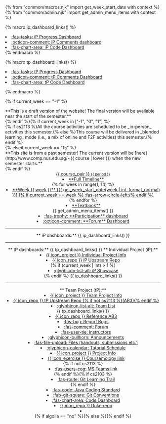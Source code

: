 {% from "common/macros.njk" import get_week_start_date with context %}
{% from "common/admin.njk" import get_admin_menu_items with context %}

{% macro ip_dashboard_links() %}
<li><a href="{{ url_ip_progress_dashboard }}" target="_blank" class="dropdown-item text-success"><md>:fas-tasks: iP Progress Dashboard</md></a></li>
<li><a href="{{ url_course_gihub_io }}/dashboards/contents/ip-comments.html" class="dropdown-item"><md>:octicon-comment: iP Comments dashboard</md></a></li>
<li><a href="{{ url_ip_dashboard }}" target="_blank" class="dropdown-item"><md>:fas-chart-area: iP Code Dashboard</md></a></li>
{% endmacro %}

{% macro tp_dashboard_links() %}
<li><a href="{{url_tp_progress_dashboard}}" target="_blank" class="dropdown-item text-success"><md>:fas-tasks: tP Progress Dashboard</md></a></li>
<li><a href="{{ url_course_gihub_io }}/dashboards/contents/tp-comments.html" class="dropdown-item"><md>:octicon-comment: tP Comments Dashboard</md></a></li>
<li><a href="{{ url_tp_dashboard }}" target="_blank" class="dropdown-item"><md>:fas-chart-area: tP Code Dashboard</md></a></li>

{% endmacro %}

{% if current_week == "-1" %}
<div class="w-100 p-1 bg-warning text-center d-print-none"><md>**This is a draft version of the website! The final version will be available near the start of the semester.**</md></div>
{% endif %}{% if current_week in ["-1", "0", "1"] %}
<div class="w-100 p-1 bg-success text-white text-center d-print-none"><md>{% if cs2113 %}All the course activities are scheduled to be _in-person_ activities this semester.{% else %}This course will be delivered in _blended learning_ mode (i.e., a mix of online and F2F activities) this semester.{% endif %}</md></div>
{% elseif current_week == "15" %}
<div class="w-100 p-1 bg-warning text-center"><md>**This site is from a past semester! The current version will be [here](http://www.comp.nus.edu.sg/~{{ course | lower }}) when the new semester starts.**</md></div>
</div>
{% endif %}
<header sticky>
<navbar placement="top" type="dark">
<a slot="brand" href="{{baseUrl}}/index.html" title="Home" class="navbar-brand"><span class="badge rounded-pill bg-{{ course_color }}">{{ course_pair }} <small>{{ period }}</small></span></a>
  <dropdown header="**Schedule**" class="nav-link">
  <li><a href="{{baseUrl}}/schedule/timeline.html" class="dropdown-item"><md>**Full Timeline**</md></a></li>
{% for week in range(1, 14) %}
<li><a href="{{ baseUrl }}/schedule/week{{ week }}/index.html" class="dropdown-item"> <md>**Week {{ week }}** [{{ get_week_start_date(week | int, format_normal) }}] {% if current_week == week %} :fas-arrow-circle-left:{% endif %}</md></a></li>
{% endfor %}
  </dropdown>
  <li><a href="{{baseUrl}}/se-book-adapted/index.html" class="nav-link"><md>**Textbook**</md></a></li>
  <dropdown header="**Admin Info**" class="nav-link">
{{ get_admin_menu_items() }}
  </dropdown>
  <dropdown tags="m--cs2103 m--cs2113" header="**Dashboards**" class="nav-link">
  <li><a href="{{ url_participation_dashboard }}" class="dropdown-item"><md>:fas-trophy: **Participation** dashboard</md></a></li>
  <li><a href="{{ url_course_gihub_io }}/dashboards/contents/forum-activities.html" class="dropdown-item"><md>:octicon-comment: **Forum** Dashboard</md></a></li>
  <hr>
  <md>**&nbsp;iP dashboards:**</md>
  {{ ip_dashboard_links() }}
  <hr>
  <md>**&nbsp;tP dashboards:**</md>
  {{ tp_dashboard_links() }}
  </dropdown>
  <dropdown tags="m--cs2103 m--cs2113" header="**Project Links**" class="nav-link">
    <md>**&nbsp;Individual Project (iP):**</md>
    <li><a href="{{baseUrl}}/admin/ip-overview.html" class="dropdown-item"><md>{{ icon_project }} Individual Project Info</md></a></li>
    <li><a href="{{url_course_org}}/{{ ip_repo_name }}" target="_blank" class="dropdown-item"><md>{{ icon_repo }} iP Upstream Repo</md></a></li>{% if (current_week | int) > 1 %}
    <li tags="m--cs2103"><a href="{{baseUrl}}/admin/ip-showcase.html" class="dropdown-item"><md>:glyphicon-list-alt: iP Showcase</md></a></li>{% endif %}
  {{ ip_dashboard_links() }}
  <hr>
    <md>**&nbsp;Team Project (tP):**</md>
    <li><a href="{{baseUrl}}/admin/tp-overview.html" class="dropdown-item"><md>{{ icon_project }} Team Project Info</md></a></li>
    <li tags="m--cs2103 m--cs2113"><a href="{{url_course_org}}/{{ tp_repo_name }}" target="_blank" class="dropdown-item"><md>{{ icon_repo }} tP Upstream Repo {% if not cs2113 %}(AB3){% endif %}</md></a></li>
    <li><a href="{{ url_team_list }}" class="dropdown-item"><md>:glyphicon-list-alt: Team List</md></a></li>
  {{ tp_dashboard_links() }}
  <li tags="m--cs2113"><a href="https://github.com/se-edu/addressbook-level3" target="_blank" class="dropdown-item"><md>{{ icon_repo }} Reference AB3</md></a></li>
  </dropdown>
  <dropdown header="**{{ "Other " if not tic2002 or tee3201 else ""}}Links**" class="nav-link">
    <li tags="m--cs2103 m--cs2113"><a href="{{url_bugs}}" target="_blank" class="dropdown-item"><md>:fas-bug: Report Bugs</md></a></li>
    <li><a href="{{url_forum}}" target="_blank" class="dropdown-item"><md>:fas-comment: Forum</md></a></li>
    <li><a href="{{ baseUrl }}/admin/{{ "index.html#instructors" if tic2002 or tee3201 else "instructors.html" }}" class="dropdown-item"><md>:fas-user-tie: Instructors</md></a></li>
    <li><a href="{{url_announcements}}" target="_blank" class="dropdown-item"><md>:glyphicon-bullhorn: Announcements</md></a></li>
    <li><a href="{{url_files}}" target="_blank" class="dropdown-item"><md>:fas-file-upload: Files (handouts, submissions etc.)</md></a></li>
    <li tags="m--cs2113 m--cs2103"><a href="{{baseUrl}}/admin/tutorials.html" class="dropdown-item"><md>:glyphicon-calendar: Tutorial Schedule</md></a></li>
    <li tags="m--tic2002 m--tee3201"><a href="{{baseUrl}}/admin/index.html#project" class="dropdown-item"><md>{{ icon_project }} Project Info</md></a></li>
    <li tags="m--cs2113 m--tic2002 m--tee3201"><a href="{{url_coursemology_classroom}}" target="_blank" class="dropdown-item"><md>{{ icon_exercise }} Coursemology link</md></a></li>
    {% if not cs2113 %}<li><a href="{{url_ms_teams_class}}" target="_blank" class="dropdown-item"><md>:fas-users-cog: MS Teams link</md></a></li>
    {% endif %}{% if cs2103 %}<li><a href="{{ baseUrl }}/git-trail/index.html" class="dropdown-item"><md>:fas-route: Git Learning Trail</md></a></li>
    {% endif %}<li tags="m--cs2103 m--cs2113 m--tic2002"><a href="{{url_java_coding_standard}}" target="_blank" class="dropdown-item"><md>:fas-code: Java Coding Standard</md></a></li>
    <li tags="m--cs2103 m--cs2113"><a href="{{url_git_conventions}}" target="_blank" class="dropdown-item"><md>:fab-git-square: Git Conventions</md></a></li>
    <li tags="m--tic2002"><a href="{{url_ip_dashboard}}" target="_blank" class="dropdown-item"><md>:fas-chart-area: Code Dashboard</md></a></li>
    <li tags="m--tic2002"><a href="{{url_course_org}}/{{ ip_repo_name }}" target="_blank" class="dropdown-item"><md>{{ icon_repo }} Duke repo</md></a></li>
  </dropdown>
  <li slot="right" class="nav-link">
    <form class="navbar-form">
      {% if algolia == "no" %}<searchbar :data="searchData" placeholder="Search" :on-hit="searchCallback" menu-align-right ></searchbar>{% else %}<searchbar placeholder="Search" algolia menu-align-right></searchbar>{% endif %}
    </form>
  </li>
</navbar>
</header>
